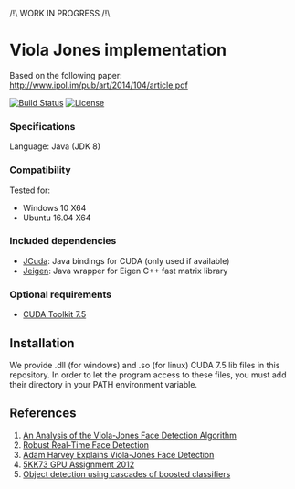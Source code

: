 /!\ WORK IN PROGRESS /!\

# Viola Jones implementation

Based on the following paper: http://www.ipol.im/pub/art/2014/104/article.pdf

[![Build Status][travis-image]][travis-url] [![License][license-image]][license-url]

### Specifications

Language: Java (JDK 8)

### Compatibility

Tested for:
* Windows 10 X64
* Ubuntu 16.04 X64

### Included dependencies

* [JCuda](http://www.jcuda.org/): Java bindings for CUDA (only used if available)
* [Jeigen](https://github.com/hughperkins/jeigen): Java wrapper for Eigen C++ fast matrix library

### Optional requirements

* [CUDA Toolkit 7.5](https://developer.nvidia.com/cuda-toolkit) 

## Installation

We provide .dll (for windows) and .so (for linux) CUDA 7.5 lib files in this repository.
In order to let the program access to these files, you must add their directory in your PATH environment variable.


## References

1. [An Analysis of the Viola-Jones Face Detection Algorithm](http://www.ipol.im/pub/art/2014/104/article.pdf)
2. [Robust Real-Time Face Detection](http://www.face-rec.org/algorithms/Boosting-Ensemble/16981346.pdf)
3. [Adam Harvey Explains Viola-Jones Face Detection](http://www.makematics.com/research/viola-jones/)
4. [5KK73 GPU Assignment 2012](https://sites.google.com/site/5kk73gpu2012/assignment/viola-jones-face-detection)
5. [Object detection using cascades of boosted classifiers](http://www.die.uchile.cl/ieee-cis/files/RuizdelSolar_T9.pdf)

[travis-url]: https://travis-ci.org/INVASIS/Viola-Jones
[travis-image]: http://img.shields.io/travis/INVASIS/Viola-Jones.svg?style=flat-square
[license-image]: http://img.shields.io/badge/license-MIT-green.svg?style=flat-square
[license-url]: LICENSE
